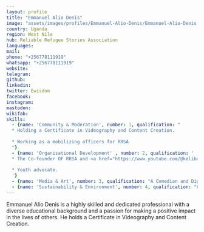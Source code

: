 ```yaml
---
layout: profile
title: "Emmanuel Alio Denis"
image: "assets/images/profiles/Emmanuel-Alio-Denis/Emmanuel-Alio-Denis.png"
country: Uganda
region: West Nile
hub: Reliable Refugee Stories Association
languages:
mail: 
phone: "+256778111919"
whatsapp: "+256778111919"
website: 
telegram: 
github: 
linkedin: 
twitter: Ewisdom
facebook: 
instagram: 
mastodon: 
wikifab: 
skills:
  - {name: 'Community & Moderation', number: 1, qualification: "
  * Holding a Certificate in Videography and Content Creation.
  
  * Working as a mobilizing officers for RRSA
  "}
  - {name: 'Organisational Development' , number: 2, qualification: '
  * The Co-founder OF RRSA and <a href="https://www.youtube.com/@keliboyscomedy211">Keli Boys</a>
  
  * Youth advocate.
  '}
  - {name: 'Media & Art', number: 3, qualification: "A Comedian and Digital Refugee Story Teller"}
  - {name: 'Sustainability & Environment', number: 4, qualification: "Climate Change and Environmental Advocate"}
---
```

Emmanuel Alio Denis is a highly skilled and dedicated professional with a diverse educational background and a passion for making a positive impact in the lives of others. He holds a Certificate in Videography and Content Creation.
